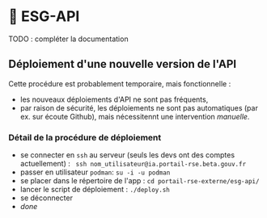 # 🚀 ESG-API

TODO : compléter la documentation

## Déploiement d'une nouvelle version de l'API

Cette procédure est probablement temporaire, mais fonctionnelle : 
- les nouveaux déploiements d'API ne sont pas fréquents,
- par raison de sécurité, les déploiements ne sont pas automatiques (par ex. sur écoute Github), mais nécessitennt une intervention *manuelle*.

### Détail de la procédure de déploiement

- se connecter en `ssh` au serveur (seuls les devs ont des comptes actuellement) : ` ssh nom_utilisateur@ia.portail-rse.beta.gouv.fr`
- passer en utilisateur `podman`: `su -i -u podman`
- se placer dans le répertoire de l'app : `cd portail-rse-externe/esg-api/`
- lancer le script de déploiement : `./deploy.sh`
- se déconnecter
- *done*
